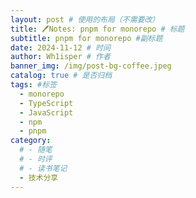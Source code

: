 ```yaml
---
layout: post # 使用的布局（不需要改）
title: 🖊Notes: pnpm for monorepo # 标题
subtitle: pnpm for monorepo #副标题
date: 2024-11-12 # 时间
author: Wh1isper # 作者
banner_img: /img/post-bg-coffee.jpeg
catalog: true # 是否归档
tags: #标签
  - monorepo
  - TypeScript
  - JavaScript
  - npm
  - pnpm
category:
  # - 随笔
  # - 时评
  # - 读书笔记
  - 技术分享
---
```




